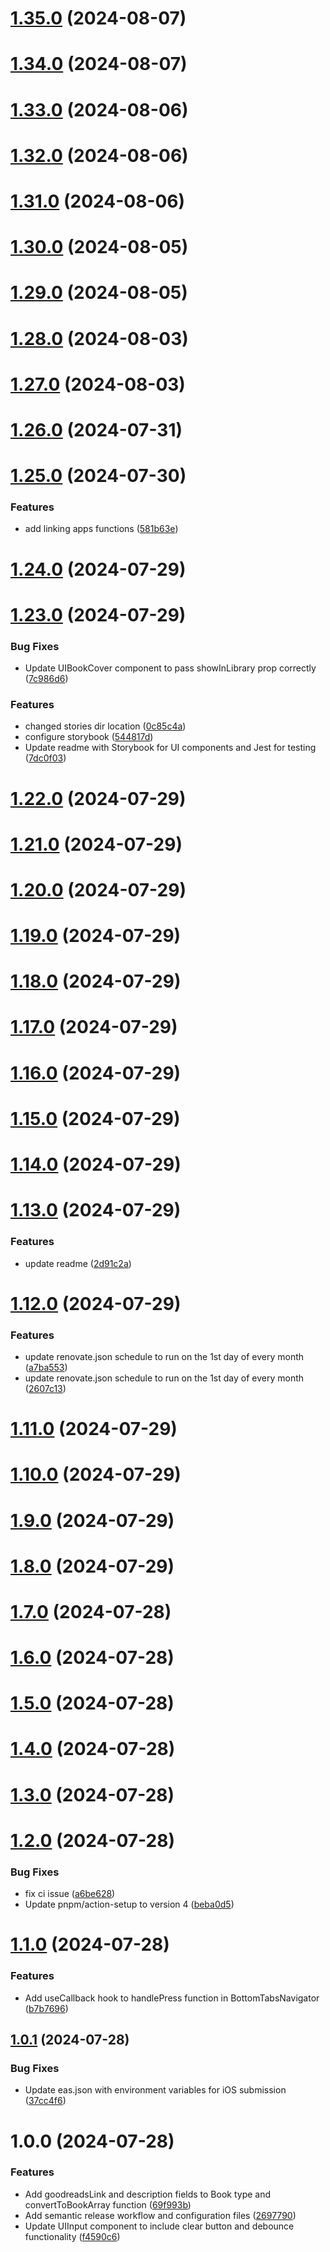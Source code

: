 # [1.35.0](https://github.com/amir-ben-shimol/react_native-book_shuffle/compare/v1.34.0...v1.35.0) (2024-08-07)

# [1.34.0](https://github.com/amir-ben-shimol/react_native-book_shuffle/compare/v1.33.0...v1.34.0) (2024-08-07)

# [1.33.0](https://github.com/amir-ben-shimol/react_native-book_shuffle/compare/v1.32.0...v1.33.0) (2024-08-06)

# [1.32.0](https://github.com/amir-ben-shimol/react_native-book_shuffle/compare/v1.31.0...v1.32.0) (2024-08-06)

# [1.31.0](https://github.com/amir-ben-shimol/react_native-book_shuffle/compare/v1.30.0...v1.31.0) (2024-08-06)

# [1.30.0](https://github.com/amir-ben-shimol/react_native-book_shuffle/compare/v1.29.0...v1.30.0) (2024-08-05)

# [1.29.0](https://github.com/amir-ben-shimol/react_native-book_shuffle/compare/v1.28.0...v1.29.0) (2024-08-05)

# [1.28.0](https://github.com/amir-ben-shimol/react_native-book_shuffle/compare/v1.27.0...v1.28.0) (2024-08-03)

# [1.27.0](https://github.com/amir-ben-shimol/react_native-book_shuffle/compare/v1.26.0...v1.27.0) (2024-08-03)

# [1.26.0](https://github.com/amir-ben-shimol/react_native-book_shuffle/compare/v1.25.0...v1.26.0) (2024-07-31)

# [1.25.0](https://github.com/amir-ben-shimol/react_native-book_shuffle/compare/v1.24.0...v1.25.0) (2024-07-30)


### Features

* add linking apps functions ([581b63e](https://github.com/amir-ben-shimol/react_native-book_shuffle/commit/581b63eca5daf9e762423189cabcee3d022b1435))

# [1.24.0](https://github.com/amir-ben-shimol/react_native-book_shuffle/compare/v1.23.0...v1.24.0) (2024-07-29)

# [1.23.0](https://github.com/amir-ben-shimol/react_native-book_shuffle/compare/v1.22.0...v1.23.0) (2024-07-29)


### Bug Fixes

* Update UIBookCover component to pass showInLibrary prop correctly ([7c986d6](https://github.com/amir-ben-shimol/react_native-book_shuffle/commit/7c986d600a8b3c7cb6e4d449d6df474ffd880835))


### Features

* changed stories dir location ([0c85c4a](https://github.com/amir-ben-shimol/react_native-book_shuffle/commit/0c85c4ac3ef43815d90f40e37b76d84fa52c5acf))
* configure storybook ([544817d](https://github.com/amir-ben-shimol/react_native-book_shuffle/commit/544817dcec98c8ad16f11154258249cb0840d159))
* Update readme with Storybook for UI components and Jest for testing ([7dc0f03](https://github.com/amir-ben-shimol/react_native-book_shuffle/commit/7dc0f03dee9a0df18ff78e0329d8c0751932ff08))

# [1.22.0](https://github.com/amir-ben-shimol/react_native-book_shuffle/compare/v1.21.0...v1.22.0) (2024-07-29)

# [1.21.0](https://github.com/amir-ben-shimol/react_native-book_shuffle/compare/v1.20.0...v1.21.0) (2024-07-29)

# [1.20.0](https://github.com/amir-ben-shimol/react_native-book_shuffle/compare/v1.19.0...v1.20.0) (2024-07-29)

# [1.19.0](https://github.com/amir-ben-shimol/react_native-book_shuffle/compare/v1.18.0...v1.19.0) (2024-07-29)

# [1.18.0](https://github.com/amir-ben-shimol/react_native-book_shuffle/compare/v1.17.0...v1.18.0) (2024-07-29)

# [1.17.0](https://github.com/amir-ben-shimol/react_native-book_shuffle/compare/v1.16.0...v1.17.0) (2024-07-29)

# [1.16.0](https://github.com/amir-ben-shimol/react_native-book_shuffle/compare/v1.15.0...v1.16.0) (2024-07-29)

# [1.15.0](https://github.com/amir-ben-shimol/react_native-book_shuffle/compare/v1.14.0...v1.15.0) (2024-07-29)

# [1.14.0](https://github.com/amir-ben-shimol/react_native-book_shuffle/compare/v1.13.0...v1.14.0) (2024-07-29)

# [1.13.0](https://github.com/amir-ben-shimol/react_native-book_shuffle/compare/v1.12.0...v1.13.0) (2024-07-29)


### Features

* update readme ([2d91c2a](https://github.com/amir-ben-shimol/react_native-book_shuffle/commit/2d91c2adef1178d53ebcb81ef965e45752e06521))

# [1.12.0](https://github.com/amir-ben-shimol/react_native-book_shuffle/compare/v1.11.0...v1.12.0) (2024-07-29)


### Features

* update renovate.json schedule to run on the 1st day of every month ([a7ba553](https://github.com/amir-ben-shimol/react_native-book_shuffle/commit/a7ba5537304329aad2cf19632f426c5b852a875d))
* update renovate.json schedule to run on the 1st day of every month ([2607c13](https://github.com/amir-ben-shimol/react_native-book_shuffle/commit/2607c138abf8b5dfac40172967cfbd4ed5e5f05f))

# [1.11.0](https://github.com/amir-ben-shimol/react_native-book_shuffle/compare/v1.10.0...v1.11.0) (2024-07-29)

# [1.10.0](https://github.com/amir-ben-shimol/react_native-book_shuffle/compare/v1.9.0...v1.10.0) (2024-07-29)

# [1.9.0](https://github.com/amir-ben-shimol/react_native-book_shuffle/compare/v1.8.0...v1.9.0) (2024-07-29)

# [1.8.0](https://github.com/amir-ben-shimol/react_native-book_shuffle/compare/v1.7.0...v1.8.0) (2024-07-29)

# [1.7.0](https://github.com/amir-ben-shimol/react_native-book_shuffle/compare/v1.6.0...v1.7.0) (2024-07-28)

# [1.6.0](https://github.com/amir-ben-shimol/react_native-book_shuffle/compare/v1.5.0...v1.6.0) (2024-07-28)

# [1.5.0](https://github.com/amir-ben-shimol/react_native-book_shuffle/compare/v1.4.0...v1.5.0) (2024-07-28)

# [1.4.0](https://github.com/amir-ben-shimol/react_native-book_shuffle/compare/v1.3.0...v1.4.0) (2024-07-28)

# [1.3.0](https://github.com/amir-ben-shimol/react_native-book_shuffle/compare/v1.2.0...v1.3.0) (2024-07-28)

# [1.2.0](https://github.com/amir-ben-shimol/react_native-book_shuffle/compare/v1.1.0...v1.2.0) (2024-07-28)


### Bug Fixes

* fix ci issue ([a6be628](https://github.com/amir-ben-shimol/react_native-book_shuffle/commit/a6be6284bd963169a16bbda2f89c22fc1f6ca15d))
* Update pnpm/action-setup to version 4 ([beba0d5](https://github.com/amir-ben-shimol/react_native-book_shuffle/commit/beba0d5109c655034fa519ff7f810187b7d21f60))

# [1.1.0](https://github.com/amir-ben-shimol/react_native-book_shuffle/compare/v1.0.1...v1.1.0) (2024-07-28)


### Features

* Add useCallback hook to handlePress function in BottomTabsNavigator ([b7b7696](https://github.com/amir-ben-shimol/react_native-book_shuffle/commit/b7b76965ef9d0e605993a7b9b8f5d05240358af4))

## [1.0.1](https://github.com/amir-ben-shimol/react_native-book_shuffle/compare/v1.0.0...v1.0.1) (2024-07-28)


### Bug Fixes

* Update eas.json with environment variables for iOS submission ([37cc4f6](https://github.com/amir-ben-shimol/react_native-book_shuffle/commit/37cc4f6220a5b7d4bfe680280e7e7705803de1bb))

# 1.0.0 (2024-07-28)


### Features

* Add goodreadsLink and description fields to Book type and convertToBookArray function ([69f993b](https://github.com/amir-ben-shimol/react_native-book_shuffle/commit/69f993b9cc3c3f9892ef3ae45a50cba51fc573de))
* Add semantic release workflow and configuration files ([2697790](https://github.com/amir-ben-shimol/react_native-book_shuffle/commit/2697790f553a555406f18052ecf07310a1efbba4))
* Update UIInput component to include clear button and debounce functionality ([f4590c6](https://github.com/amir-ben-shimol/react_native-book_shuffle/commit/f4590c6826b6a97fe94bf361b2a32617703232af))
